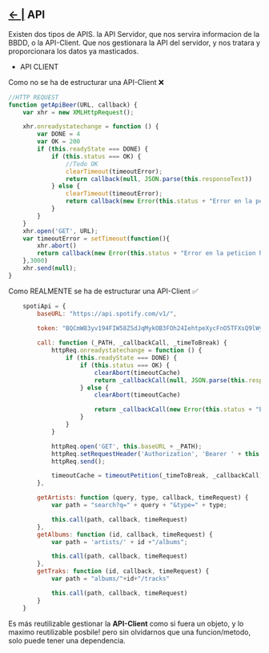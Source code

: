 ## [← |](https://github.com/VGamezz19/skylab-boot-notes/blob/dev/course/semana03/)   API

Existen dos tipos de APIS. la API Servidor, que nos servira informacion de la BBDD, o la API-Client. Que nos gestionara la API del servidor, y nos tratara y proporcionara los datos ya masticados.

-   API CLIENT

Como no se ha de estructurar una API-Client ❌

```javascript
//HTTP REQUEST
function getApiBeer(URL, callback) {
	var xhr = new XMLHttpRequest();

	xhr.onreadystatechange = function () {
		var DONE = 4
		var OK = 200
		if (this.readyState === DONE) {
			if (this.status === OK) {
				//Todo OK
				clearTimeout(timeoutError);
				return callback(null, JSON.parse(this.responseText))
			} else {
				clearTimeout(timeoutError);
				return callback(new Error(this.status + "Error en la peticion httpRequest/AJAX"))
			}
		}
	}
	xhr.open('GET', URL);
	var timeoutError = setTimeout(function(){
		xhr.abort()
		return callback(new Error(this.status + "Error en la peticion httpRequest/AJAX"))
	},3000)
	xhr.send(null);
}

```

Como REALMENTE se ha de estructurar una API-Client ✅

```javascript
	spotiApi = {
		baseURL: "https://api.spotify.com/v1/",

		token: "BQCmW83yv194FIW58ZSdJqMykOB3FOh24IehtpeXycFnO5TFXsQ9lWyUVPEJKCC5zV8CxPpvW80bhztui9ErzlBTpkBDbNHSNNJKR4X3GFcKXuxRKV3ErL8KNHT_H1gnl0D7oqDfDIiHZUkykNEA2jd988K1lgiWVNjIig",
		
		call: function (_PATH, _callbackCall, _timeToBreak) {
			httpReq.onreadystatechange = function () {
				if (this.readyState === DONE) {
					if (this.status === OK) {
						clearAbort(timeoutCache)
						return _callbackCall(null, JSON.parse(this.responseText))
					} else {
						clearAbort(timeoutCache)

						return _callbackCall(new Error(this.status + "Error en la peticion httpRequest/AJAX"))
					}
				}
			}

			httpReq.open('GET', this.baseURL + _PATH);
			httpReq.setRequestHeader('Authorization', 'Bearer ' + this.token);
			httpReq.send();

			timeoutCache = timeoutPetition(_timeToBreak, _callbackCall)	
		},

		getArtists: function (query, type, callback, timeRequest) {
			var path = "search?q=" + query + "&type=" + type;

			this.call(path, callback, timeRequest)
		},
		getAlbums: function (id, callback, timeRequest) {
			var path = 'artists/' + id +"/albums";

			this.call(path, callback, timeRequest)
		},
		getTraks: function (id, callback, timeRequest) {
			var path = "albums/"+id+"/tracks"

			this.call(path, callback, timeRequest)
		}
	}
```

Es más reutilizable gestionar la **API-Client** como si fuera un objeto, y lo maximo reutilizable posbile! pero sin olvidarnos que una funcion/metodo, solo puede tener una dependencia.

